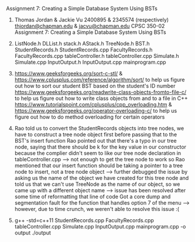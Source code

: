 Assignment 7: Creating a Simple Database System Using BSTs

1. Thomas Jordan & Jackie Vu
   2400895 & 2345574 (respectively)
   thjordan@chapman.edu & jacvu@chapman.edu
   CPSC 350-02
   Assignment 7: Creating a Simple Database System Using BSTs

2. ListNode.h
   DLList.h
   stack.h
   AStack.h
   TreeNode.h
   BST.h
   StudentRecords.h
   StudentRecords.cpp
   FacultyRecords.h
   FacultyRecords.cpp
   tableController.h
   tableController.cpp
   Simulate.h
   Simulate.cpp
   InputOutput.h
   InputOutput.cpp
   mainprogram.cpp

3. https://www.geeksforgeeks.org/sort-c-stl/ & https://www.cplusplus.com/reference/algorithm/sort/ to help us figure out how to sort our student BST based on the student's
   ID number
   https://www.geeksforgeeks.org/readwrite-class-objects-fromto-file-c/ to help us figure out how to write class objects from and to a file in C++
   https://www.tutorialspoint.com/cplusplus/cpp_overloading.htm & https://www.geeksforgeeks.org/operator-overloading-c/ to help us figure out how to do method overloading for certain operators

4. Rao told us to convert the StudentRecords objects into tree nodes, we have to construct a tree node object first before passing that to the BST's insert function
   Rao pointed out that there's a typo in our tree node, saying that there should be k for the key value in our constructor because the complier didn't seem to like our tree node declaration in tableController.cpp --> not enough to get the tree node to work so Rao mentioned that our insert function should be taking a pointer to a tree node to insert, not a tree node object --> further debugged the issue by asking us the name of the object we have created for this tree node and told us that we can't use TreeNode as the name of our object, so we came up with a different object name --> issue has been resolved after some time of reformatting that line of code
   Got a core dump and segmentation fault for the function that handles option 7 of the menu --> however, due to time crunch, we weren't able to resolve this issue :(

5. g++ -std=c++11 StudentRecords.cpp FacultyRecords.cpp tableController.cpp Simulate.cpp InputOutput.cpp mainprogram.cpp -o output
   ./output
